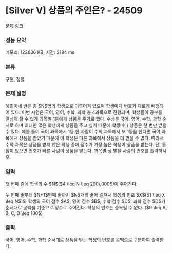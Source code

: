 # [Silver V] 상품의 주인은? - 24509 

[문제 링크](https://www.acmicpc.net/problem/24509) 

### 성능 요약

메모리: 123636 KB, 시간: 2184 ms

### 분류

구현, 정렬

### 문제 설명

<p>혜민이네 반은 총 $N$명의 학생으로 이루어져 있으며 학생마다 번호가 다르게 배정되어 있다. 이번 시험은 국어, 영어, 수학, 과학 총 4과목으로 진행되며, 학생들이 공부를 열심히 할 수 있게 과목별 1등에게 상품을 주기로 했다. 수상은 국어, 영어, 수학, 과학 순서로 하며 최대한 많은 학생에게 상품을 주고 싶기 때문에 학생마다 상품은 한 번만 받을 수 있다. 예를 들어 국어 과목에서 1등 한 사람이 수학 과목에서 또 1등을 한다면 국어 과목에서 상품을 받았기 때문에 이 학생은 다른 과목에서 상품을 더 받을 수 없다. 따라서 수학 과목은 상품을 받지 않은 학생 중에 점수가 가장 높은 학생이 상품을 받는다. 단, 동점이 있으면 번호가 빠른 사람이 상품을 받는다. 과목별 상 받을 사람의 번호를 출력하시오.</p>

### 입력 

 <p>첫 번째 줄에 학생의 수 $N$($4 \leq N \leq 200\,000$)이 주어진다.</p>

<p>두 번째 줄부터 $N+1$번째 줄까지 $N$개의 줄에 걸쳐서 학생의 번호 $X$($1 \leq X \leq N$)와 학생의 국어 점수 $A$, 영어 점수 $B$, 수학 점수 $C$, 과학 점수 $D$가 순서대로 공백을 기준으로 정수로 주어진다. 학생의 번호는 중복될 수 없다. ($0 \leq A, B, C, D \leq 100$)</p>

### 출력 

 <p>국어, 영어, 수학, 과학 순서대로 상품을 받는 학생의 번호를 공백으로 구분하여 출력한다.</p>

